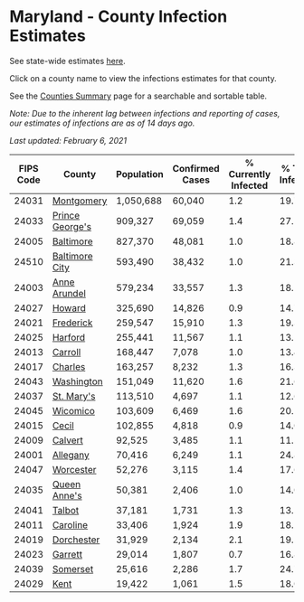 # Maryland - County Infection Estimates

See state-wide estimates [here](/infections/us-md).

Click on a county name to view the infections estimates for that county.

See the [Counties Summary](/infections/summary-counties) page for a searchable and sortable table.

*Note: Due to the inherent lag between infections and reporting of cases, our estimates of infections are as of 14 days ago.*

*Last updated: February 6, 2021*

|   FIPS Code |                             County |   Population |   Confirmed Cases |   % Currently Infected |   % Total Infected |
|-------------|------------------------------------|--------------|-------------------|------------------------|--------------------|
|       24031 |           [Montgomery](montgomery) |    1,050,688 |            60,040 |                    1.2 |               19.7 |
|       24033 | [Prince George's](prince-george's) |      909,327 |            69,059 |                    1.4 |               27.1 |
|       24005 |             [Baltimore](baltimore) |      827,370 |            48,081 |                    1.0 |               18.8 |
|       24510 |   [Baltimore City](baltimore-city) |      593,490 |            38,432 |                    1.0 |               21.3 |
|       24003 |       [Anne Arundel](anne-arundel) |      579,234 |            33,557 |                    1.3 |               18.1 |
|       24027 |                   [Howard](howard) |      325,690 |            14,826 |                    0.9 |               14.7 |
|       24021 |             [Frederick](frederick) |      259,547 |            15,910 |                    1.3 |               19.3 |
|       24025 |                 [Harford](harford) |      255,441 |            11,567 |                    1.1 |               13.5 |
|       24013 |                 [Carroll](carroll) |      168,447 |             7,078 |                    1.0 |               13.4 |
|       24017 |                 [Charles](charles) |      163,257 |             8,232 |                    1.3 |               16.3 |
|       24043 |           [Washington](washington) |      151,049 |            11,620 |                    1.6 |               21.6 |
|       24037 |           [St. Mary's](st.-mary's) |      113,510 |             4,697 |                    1.1 |               12.6 |
|       24045 |               [Wicomico](wicomico) |      103,609 |             6,469 |                    1.6 |               20.1 |
|       24015 |                     [Cecil](cecil) |      102,855 |             4,818 |                    0.9 |               14.0 |
|       24009 |                 [Calvert](calvert) |       92,525 |             3,485 |                    1.1 |               11.5 |
|       24001 |               [Allegany](allegany) |       70,416 |             6,249 |                    1.1 |               24.8 |
|       24047 |             [Worcester](worcester) |       52,276 |             3,115 |                    1.4 |               17.6 |
|       24035 |       [Queen Anne's](queen-anne's) |       50,381 |             2,406 |                    1.0 |               14.0 |
|       24041 |                   [Talbot](talbot) |       37,181 |             1,731 |                    1.3 |               13.5 |
|       24011 |               [Caroline](caroline) |       33,406 |             1,924 |                    1.9 |               18.2 |
|       24019 |           [Dorchester](dorchester) |       31,929 |             2,134 |                    2.1 |               19.5 |
|       24023 |                 [Garrett](garrett) |       29,014 |             1,807 |                    0.7 |               16.8 |
|       24039 |               [Somerset](somerset) |       25,616 |             2,286 |                    1.7 |               24.7 |
|       24029 |                       [Kent](kent) |       19,422 |             1,061 |                    1.5 |               18.0 |